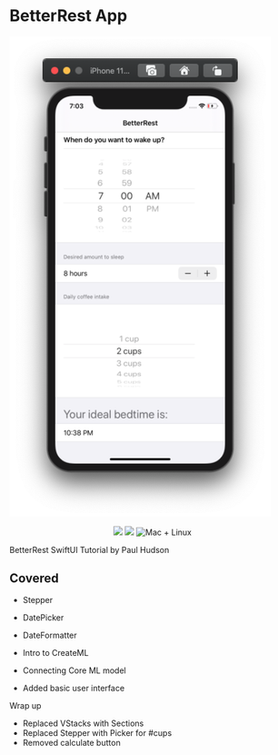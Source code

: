 # BetterRest App
<p align="cente">
    <img src="Screenshot.png" width="460" max-width="90%" alt="BetterRest App" />
</p>
<p align="center">
    <img src="https://img.shields.io/badge/Swift-5.2-orange.svg" />
    <img src="https://img.shields.io/badge/xcode-11.4-brightgreen.svg" />
    <img src="https://img.shields.io/badge/platforms-mac+linux-brightgreen.svg?style=flat" alt="Mac + Linux" />
</p>

BetterRest SwiftUI Tutorial by Paul Hudson

## Covered
* Stepper
* DatePicker
* DateFormatter
* Intro to CreateML

* Connecting Core ML model
* Added basic user interface

Wrap up
* Replaced VStacks with Sections
* Replaced Stepper with Picker for #cups
* Removed calculate button
